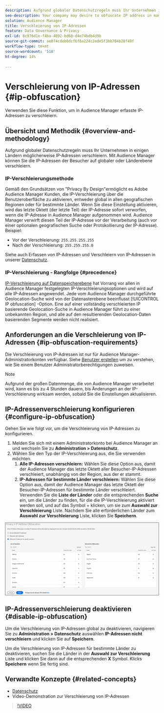 ```yaml
---
description: Aufgrund globaler Datenschutzregeln muss Ihr Unternehmen in einigen Ländern möglicherweise IP-Adressen verschleiern. Mit Audience Manager können Sie die IP-Adressen der Besucher auf globaler oder Länderebene verschleiern.
seo-description: Your company may desire to obfuscate IP address in many countries due to global privacy regulations. Audience Manager allows you to obfuscate visitor IP addresses on a global or country-by-country basis.
solution: Audience Manager
title: Verschleierung von IP-Adressen
feature: Data Governance & Privacy
exl-id: 8c976d1e-f4ba-4892-bd68-d4e74bdb4d9b
source-git-commit: ae074cdeb8dcf6f6a224c2ede5f3bb704b28f49f
workflow-type: tm+mt
source-wordcount: '518'
ht-degree: 14%

---
```


# Verschleierung von IP-Adressen {#ip-obfuscation}

Verwenden Sie diese Funktion, um in Audience Manager erfasste IP-Adressen zu verschleiern.

## Übersicht und Methodik {#overview-and-methodology}

Aufgrund globaler Datenschutzregeln muss Ihr Unternehmen in einigen Ländern möglicherweise IP-Adressen verschleiern. Mit Audience Manager können Sie die IP-Adressen der Besucher auf globaler oder Länderebene verschleiern.

### IP-Verschleierungsmethode

Gemäß den Grundsätzen von &quot;Privacy By Design&quot;ermöglicht es Adobe Audience Manager Kunden, die IP-Verschleierung über die Benutzeroberfläche zu aktivieren, entweder global in allen geografischen Regionen oder für bestimmte Länder. Wenn Sie diese Einstellung aktivieren, wird das letzte Oktett (der letzte Teil) der IP-Adresse sofort verworfen, wenn die IP-Adresse in Audience Manager aufgenommen wird. Audience Manager verwirft diesen Teil der IP-Adresse vor der Verarbeitung (auch vor einer optionalen geografischen Suche oder Protokollierung der IP-Adresse). Beispiel:

* Vor der Verschleierung: `255.255.255.255`
* Nach der Verschleierung: `255.255.255.0`

Siehe auch Erfassen von IP-Adressen und Verschleiern von IP-Adressen in unserer [Datenschutz](/help/using/overview/data-security-and-privacy/data-privacy.md).

### IP-Verschleierung - Rangfolge {#precedence}

[IP-Verschleierung auf Datenspeicherebene](https://experienceleague.adobe.com/docs/experience-platform/edge/datastreams/configure.html?lang=en#create) hat Vorrang vor allen in Audience Manager festgelegten IP-Verschleierungsoptionen und wird auf alle IP-Adressen angewendet. Jede vom Audience Manager durchgeführte Geolocation-Suche wird von der Datenasterebene beeinflusst [!UICONTROL IP obfuscation] -Option. Eine auf einer vollständig verschleierten IP basierende Geolocation-Suche in Audience Manager führt zu einer unbekannten Region, und alle auf den resultierenden Geolocation-Daten basierenden Segmente werden nicht realisiert.

## Anforderungen an die Verschleierung von IP-Adressen {#ip-obfuscation-requirements}

Die Verschleierung von IP-Adressen ist nur für Audience Manager-Administratorkonten verfügbar. Siehe [Benutzer erstellen](/help/using/features/administration/administration-overview.md#create-users) um zu verstehen, wie Sie einem Benutzer Administratorberechtigungen zuweisen.

>[!NOTE]
>
> Aufgrund der großen Datenmenge, die von Audience Manager verarbeitet wird, kann es bis zu 4 Stunden dauern, bis Änderungen an der IP-Verschleierung wirksam werden, sobald Sie die Einstellungen aktualisieren.

## IP-Adressenverschleierung konfigurieren {#configure-ip-obfuscation}

Gehen Sie wie folgt vor, um die Verschleierung von IP-Adressen zu konfigurieren.

1. Melden Sie sich mit einem Administratorkonto bei Audience Manager an und wechseln Sie zu **Administration > Datenschutz**.
2. Wählen Sie den Typ der IP-Verschleierung aus, die Sie verwenden möchten.
   1. **Alle IP-Adressen verschleiern:** Wählen Sie diese Option aus, damit der Audience Manager das letzte Oktett aller Besucher-IP-Adressen verschleiert, unabhängig von der Region, aus der er stammt.
   2. **IP-Adressen für bestimmte Länder verschleiern:** Wählen Sie diese Option aus, damit der Audience Manager das letzte Oktett der Besucher-IP-Adressen für bestimmte Länder verschleiert. Verwenden Sie die **Liste der Länder** oder die entsprechenden **Suche** ein, um die Länder zu finden, für die die IP-Verschleierung aktiviert werden soll, und auf das Symbol + klicken, um sie zum **Auswahl zur Verschleierung** Liste. Nachdem Sie alle erforderlichen Länder zum **Auswahl zur Verschleierung** Liste, klicken Sie **Speichern**.

![](assets/ip-obfuscation.png)

## IP-Adressenverschleierung deaktivieren {#disable-ip-obfuscation}

Um die Verschleierung von IP-Adressen global zu deaktivieren, navigieren Sie zu **Administration > Datenschutz** auswählen **IP-Adressen nicht verschleiern** und klicken Sie auf **Speichern**.

Um die Verschleierung von IP-Adressen für bestimmte Länder zu deaktivieren, suchen Sie die Länder in der **Auswahl zur Verschleierung** Liste und klicken Sie dann auf die entsprechenden **X** Symbol. Klicks **Speichern** wenn Sie fertig sind.

## Verwandte Konzepte {#related-concepts}

* [Datenschutz](/help/using/overview/data-security-and-privacy/data-privacy.md)
* Video-Demonstration zur Verschleierung von IP-Adressen
>[!VIDEO](https://video.tv.adobe.com/v/27218/)
